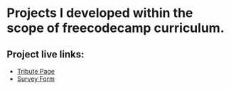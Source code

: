 # Projects I developed within the scope of freecodecamp curriculum.

## Project live links:

- <a href="" target="_blank">Tribute Page</a>
- <a href="" target="_blank">Survey Form</a>
